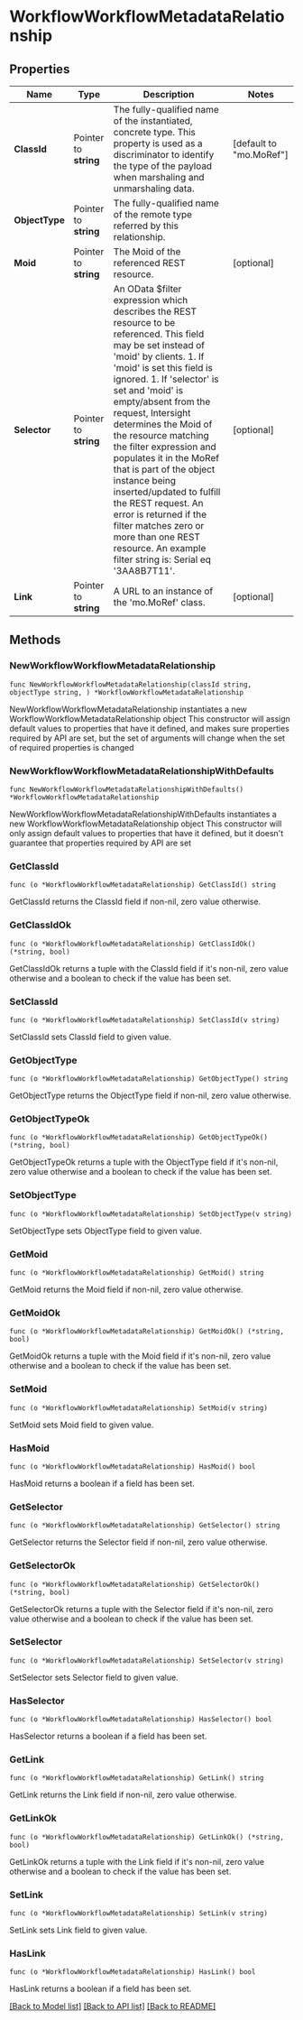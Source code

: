 # WorkflowWorkflowMetadataRelationship

## Properties

Name | Type | Description | Notes
------------ | ------------- | ------------- | -------------
**ClassId** | Pointer to **string** | The fully-qualified name of the instantiated, concrete type. This property is used as a discriminator to identify the type of the payload when marshaling and unmarshaling data. | [default to "mo.MoRef"]
**ObjectType** | Pointer to **string** | The fully-qualified name of the remote type referred by this relationship. | 
**Moid** | Pointer to **string** | The Moid of the referenced REST resource. | [optional] 
**Selector** | Pointer to **string** | An OData $filter expression which describes the REST resource to be referenced. This field may be set instead of &#39;moid&#39; by clients. 1. If &#39;moid&#39; is set this field is ignored. 1. If &#39;selector&#39; is set and &#39;moid&#39; is empty/absent from the request, Intersight determines the Moid of the resource matching the filter expression and populates it in the MoRef that is part of the object instance being inserted/updated to fulfill the REST request. An error is returned if the filter matches zero or more than one REST resource. An example filter string is: Serial eq &#39;3AA8B7T11&#39;. | [optional] 
**Link** | Pointer to **string** | A URL to an instance of the &#39;mo.MoRef&#39; class. | [optional] 

## Methods

### NewWorkflowWorkflowMetadataRelationship

`func NewWorkflowWorkflowMetadataRelationship(classId string, objectType string, ) *WorkflowWorkflowMetadataRelationship`

NewWorkflowWorkflowMetadataRelationship instantiates a new WorkflowWorkflowMetadataRelationship object
This constructor will assign default values to properties that have it defined,
and makes sure properties required by API are set, but the set of arguments
will change when the set of required properties is changed

### NewWorkflowWorkflowMetadataRelationshipWithDefaults

`func NewWorkflowWorkflowMetadataRelationshipWithDefaults() *WorkflowWorkflowMetadataRelationship`

NewWorkflowWorkflowMetadataRelationshipWithDefaults instantiates a new WorkflowWorkflowMetadataRelationship object
This constructor will only assign default values to properties that have it defined,
but it doesn't guarantee that properties required by API are set

### GetClassId

`func (o *WorkflowWorkflowMetadataRelationship) GetClassId() string`

GetClassId returns the ClassId field if non-nil, zero value otherwise.

### GetClassIdOk

`func (o *WorkflowWorkflowMetadataRelationship) GetClassIdOk() (*string, bool)`

GetClassIdOk returns a tuple with the ClassId field if it's non-nil, zero value otherwise
and a boolean to check if the value has been set.

### SetClassId

`func (o *WorkflowWorkflowMetadataRelationship) SetClassId(v string)`

SetClassId sets ClassId field to given value.


### GetObjectType

`func (o *WorkflowWorkflowMetadataRelationship) GetObjectType() string`

GetObjectType returns the ObjectType field if non-nil, zero value otherwise.

### GetObjectTypeOk

`func (o *WorkflowWorkflowMetadataRelationship) GetObjectTypeOk() (*string, bool)`

GetObjectTypeOk returns a tuple with the ObjectType field if it's non-nil, zero value otherwise
and a boolean to check if the value has been set.

### SetObjectType

`func (o *WorkflowWorkflowMetadataRelationship) SetObjectType(v string)`

SetObjectType sets ObjectType field to given value.


### GetMoid

`func (o *WorkflowWorkflowMetadataRelationship) GetMoid() string`

GetMoid returns the Moid field if non-nil, zero value otherwise.

### GetMoidOk

`func (o *WorkflowWorkflowMetadataRelationship) GetMoidOk() (*string, bool)`

GetMoidOk returns a tuple with the Moid field if it's non-nil, zero value otherwise
and a boolean to check if the value has been set.

### SetMoid

`func (o *WorkflowWorkflowMetadataRelationship) SetMoid(v string)`

SetMoid sets Moid field to given value.

### HasMoid

`func (o *WorkflowWorkflowMetadataRelationship) HasMoid() bool`

HasMoid returns a boolean if a field has been set.

### GetSelector

`func (o *WorkflowWorkflowMetadataRelationship) GetSelector() string`

GetSelector returns the Selector field if non-nil, zero value otherwise.

### GetSelectorOk

`func (o *WorkflowWorkflowMetadataRelationship) GetSelectorOk() (*string, bool)`

GetSelectorOk returns a tuple with the Selector field if it's non-nil, zero value otherwise
and a boolean to check if the value has been set.

### SetSelector

`func (o *WorkflowWorkflowMetadataRelationship) SetSelector(v string)`

SetSelector sets Selector field to given value.

### HasSelector

`func (o *WorkflowWorkflowMetadataRelationship) HasSelector() bool`

HasSelector returns a boolean if a field has been set.

### GetLink

`func (o *WorkflowWorkflowMetadataRelationship) GetLink() string`

GetLink returns the Link field if non-nil, zero value otherwise.

### GetLinkOk

`func (o *WorkflowWorkflowMetadataRelationship) GetLinkOk() (*string, bool)`

GetLinkOk returns a tuple with the Link field if it's non-nil, zero value otherwise
and a boolean to check if the value has been set.

### SetLink

`func (o *WorkflowWorkflowMetadataRelationship) SetLink(v string)`

SetLink sets Link field to given value.

### HasLink

`func (o *WorkflowWorkflowMetadataRelationship) HasLink() bool`

HasLink returns a boolean if a field has been set.


[[Back to Model list]](../README.md#documentation-for-models) [[Back to API list]](../README.md#documentation-for-api-endpoints) [[Back to README]](../README.md)


